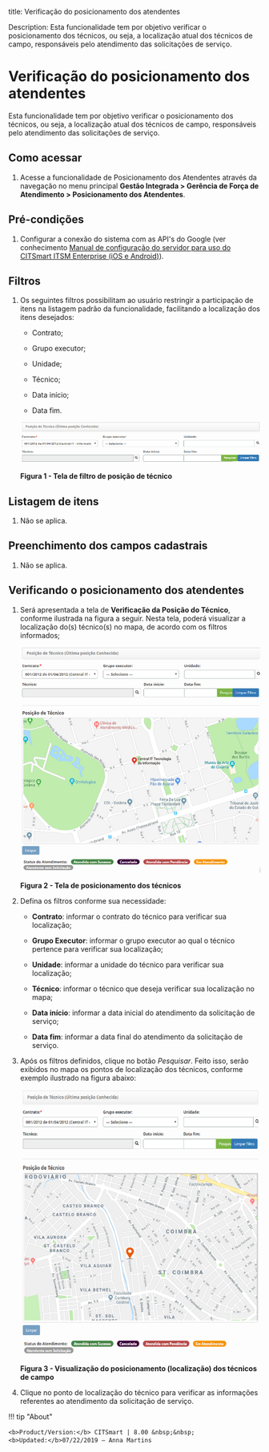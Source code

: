 title: Verificação do posicionamento dos atendentes

Description: Esta funcionalidade tem por objetivo verificar o posicionamento dos técnicos, ou seja, a localização atual dos técnicos de campo, responsáveis pelo atendimento das solicitações de serviço.

# Verificação do posicionamento dos atendentes

Esta funcionalidade tem por objetivo verificar o posicionamento dos técnicos, ou
seja, a localização atual dos técnicos de campo, responsáveis pelo atendimento
das solicitações de serviço.

Como acessar
-----------

1.  Acesse a funcionalidade de Posicionamento dos Atendentes através da
    navegação no menu principal **Gestão Integrada > Gerência de Força de
    Atendimento > Posicionamento dos Atendentes**.

Pré-condições
------------

1.  Configurar a conexão do sistema com as API's do Google (ver
    conhecimento [Manual de configuração do servidor para uso do CITSmart ITSM
    Enterprise (iOS e Android)][1]).

Filtros
------

1.  Os seguintes filtros possibilitam ao usuário restringir a participação de
    itens na listagem padrão da funcionalidade, facilitando a localização dos
    itens desejados:

    -   Contrato;

    -   Grupo executor;

    -   Unidade;

    -   Técnico;

    -   Data início;

    -   Data fim.

    ![Criar](images/position-1.png)

    **Figura 1 - Tela de filtro de posição de técnico**

Listagem de itens
----------------

1.  Não se aplica.

Preenchimento dos campos cadastrais
----------------------------------

1.  Não se aplica.

Verificando o posicionamento dos atendentes
------------------------------------------

1.  Será apresentada a tela de **Verificação da Posição do Técnico**, conforme
    ilustrada na figura a seguir. Nesta tela, poderá visualizar a localização
    do(s) técnico(s) no mapa, de acordo com os filtros informados;

    ![Criar](images/position-2.png)
    
    **Figura 2 - Tela de posicionamento dos técnicos**

2.  Defina os filtros conforme sua necessidade:

    -   **Contrato**: informar o contrato do técnico para verificar sua localização;

    -   **Grupo Executor**: informar o grupo executor ao qual o técnico pertence
    para verificar sua localização;

    -   **Unidade**: informar a unidade do técnico para verificar sua localização;

    -   **Técnico**: informar o técnico que deseja verificar sua localização no
    mapa;

    -   **Data início**: informar a data inicial do atendimento da solicitação de
    serviço;

    -   **Data fim**: informar a data final do atendimento da solicitação de
    serviço.

3.  Após os filtros definidos, clique no botão *Pesquisar*. Feito isso, serão
    exibidos no mapa os pontos de localização dos técnicos, conforme exemplo
    ilustrado na figura abaixo:

    ![Criar](images/position-3.png)
    
    **Figura 3 - Visualização do posicionamento (localização) dos técnicos de
    campo**

4.  Clique no ponto de localização do técnico para verificar as informações
    referentes ao atendimento da solicitação de serviço.


!!! tip "About"

    <b>Product/Version:</b> CITSmart | 8.00 &nbsp;&nbsp;
    <b>Updated:</b>07/22/2019 – Anna Martins
    
[1]:/pt-br/citsmart-platform-7/additional-features/mobile-and-field-service/configuration/app-android-ios.html

